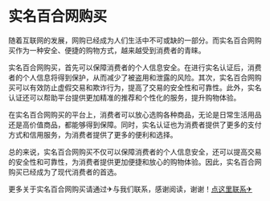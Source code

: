 # 实名百合网购买

随着互联网的发展，网购已经成为人们生活中不可或缺的一部分。而实名百合网购买作为一种安全、便捷的购物方式，越来越受到消费者的青睐。

实名百合网购买，首先可以保障消费者的个人信息安全。在进行实名认证后，消费者的个人信息将得到保护，从而减少了被盗用和泄露的风险。其次，实名百合网购买可以有效防止虚假交易和欺诈行为，提高了交易的安全性和可靠性。此外，实名认证还可以帮助平台提供更加精准的推荐和个性化的服务，提升购物体验。

在实名百合网购买的平台上，消费者可以放心选购各种商品，无论是日常生活用品还是高价值商品，都能够得到保障。同时，实名认证也为消费者提供了更多的支付方式和信用服务，为消费者提供了更多的便利和选择。

总的来说，实名百合网购买不仅可以保障消费者的个人信息安全，还可以提高交易的安全性和可靠性，为消费者提供更加便捷和放心的购物体验。因此，实名百合网购买已经成为了现代消费者的首选。

更多关于实名百合网购买请通过✈与我们联系，感谢阅读，谢谢！[点这里联系✈](https://b.k02.cc)